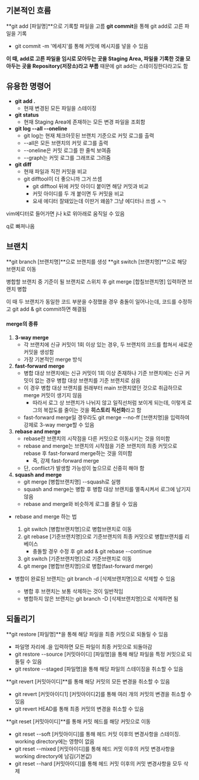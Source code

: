 
## 기본적인 흐름

**git add [파일명]**으로 기록할 파일을 고름
**git commit**을 통해 git add로 고른 파일을 기록
- git commit -m '메세지'를 통해 커밋에 메시지를 넣을 수 있음

**이 때, add로 고른 파일을 임시로 모아두는 곳을 Staging Area, 파일을 기록한 것을 모아두는 곳을 Repository(저장소)라고 부름**
때문에 git add는 스테이징한다라고도 함

## 유용한 명령어

- **git add .**
  - 현재 변경된 모든 파일을 스테이징
- **git status**
  - 현재 Staging Area에 존재하는 모든 변경 파일을 조회함
- **git log --all --oneline**
  - git log는 현재 체크아웃된 브랜치 기준으로 커밋 로그를 출력
  - --all은 모든 브랜치의 커밋 로그를 출력
  - --oneline은 커밋 로그를 한 줄씩 보여줌
  - --graph는 커밋 로그를 그래프로 그려줌
- **git diff**
  - 현재 파일과 직전 커밋을 비교
  - git difftool이 더 좋으니까 그거 쓰셈
    - git difftool 뒤에 커밋 아이디 붙이면 해당 커밋과 비교
    - 커밋 아이디를 두 개 붙이면 두 커밋을 비교
    - 요새 에디터 잘돼있는데 이딴거 왜씀? 그냥 에디터나 쓰셈 ㅅㄱ

vim에디터로 들어가면 j나 k로 위아래로 움직일 수 있음

q로 빠져나옴

## 브랜치

**git branch [브랜치명]**으로 브랜치를 생성
**git switch [브랜치명]**으로 해당 브랜치로 이동

병합할 브랜치 중 기준이 될 브랜치로 스위치 후 git merge [합칠브랜치명] 입력하면 브랜치 병합 

이 때 두 브랜치가 동일한 코드 부분을 수정했을 경우 충돌이 일어나는데, 코드를 수정하고 git add & git commit하면 해결됨

#### merge의 종류

1. **3-way merge**
   - 각 브랜치에 신규 커밋이 1회 이상 있는 경우, 두 브랜치의 코드를 합쳐서 새로운 커밋을 생성함
   - 가장 기본적인 merge 방식
2. **fast-forward merge**
   - 병합 대상 브랜치에는 신규 커밋이 1회 이상 존재하나 기준 브랜치에는 신규 커밋이 없는 경우 병합 대상 브랜치를 기준 브랜치로 삼음
   - 이 경우 병합 대상 브랜치를 원래부터 main 브랜치였던 것으로 취급하므로 merge 커밋이 생기지 않음
     - 따라서 로그 상 브랜치가 나뉘지 않고 일직선처럼 보이게 되는데, 이렇게 로그의 복잡도를 줄이는 것을 **히스토리 직선화**라고 함
   - fast-forward merge일 경우라도 git merge --no-ff [브랜치명]을 입력하여 강제로 3-way merge할 수 있음
3. **rebase and merge**
   - rebase란 브랜치의 시작점을 다른 커밋으로 이동시키는 것을 의미함
   - rebase and merge는 브랜치의 시작점을 기준 브랜치의 최종 커밋으로 rebase 후 fast-forward merge하는 것을 의미함
     - 즉, 강제 fast-forward merge
   - 단, conflict가 발생할 가능성이 높으므로 신중히 해야 함
4. **squash and merge**
   - git merge [병합브랜치명] --squash로 실행
   - squash and merge는 병합 후 병합 대상 브랜치를 멸족시켜서 로그에 남기지 않음
   - rebase and merge와 비슷하게 로그를 줄일 수 있음

- rebase and merge 하는 법
  1. git switch [병합브랜치명]으로 병합브랜치로 이동
  2. git rebase [기준브랜치명]으로 기준브랜치의 최종 커밋으로 병합브랜치를 리베이스
     - 충돌할 경우 수정 후 git add & git rebase --continue
  3. git switch [기준브랜치명]으로 기준브랜치로 이동
  4. git merge [병합브랜치명]으로 병합(fast-forward merge)

- 병합이 완료된 브랜치는 git branch -d [삭제브랜치명]으로 삭제할 수 있음
  - 병합 후 브랜치는 보통 삭제하는 것이 일반적임
  - 병합하지 않은 브랜치는 git branch -D [삭제브랜치명]으로 삭제하면 됨


## 되돌리기

**git restore [파일명]**을 통해 해당 파일을 최종 커밋으로 되돌릴 수 있음
- 파일명 자리에 .을 입력하면 모든 파일이 최종 커밋으로 되돌아감
- git restore --source [커밋아이디] [파일명]을 통해 해당 파일을 특정 커밋으로 되돌릴 수 있음
- git restore --staged [파일명]을 통해 해당 파일의 스테이징을 취소할 수 있음

**git revert [커밋아이디]**를 통해 해당 커밋의 모든 변경을 취소할 수 있음
- git revert [커밋아이디1] [커밋아이디2]를 통해 여러 개의 커밋의 변경을 취소할 수 있음
- git revert HEAD를 통해 최종 커밋의 변경을 취소할 수 있음

**git reset [커밋아이디]**를 통해 커밋 헤드를 해당 커밋으로 이동
- git reset --soft [커밋아이디]를 통해 헤드 커밋 이후의 변경사항을 스테이징. working directory에는 영향이 없음
- git reset --mixed [커밋아이디]를 통해 헤드 커밋 이후의 커밋 변경사항을 working directory에 남김(기본값)
- git reset --hard [커밋아이디]를 통해 헤드 커밋 이후의 커밋 변경사항을 모두 삭제

